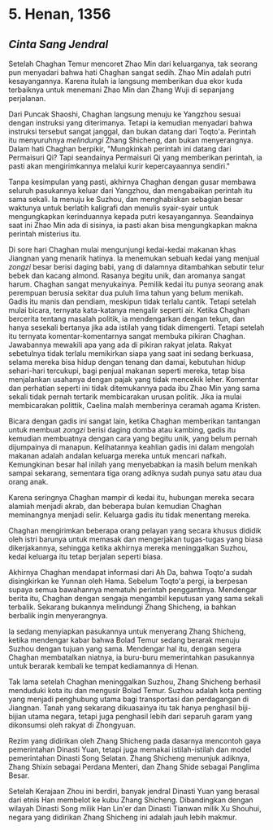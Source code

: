 # 5. Henan, 1356
## *Cinta Sang Jendral*

Setelah Chaghan Temur mencoret Zhao Min dari keluarganya, tak seorang pun menyadari bahwa hati Chaghan sangat sedih. Zhao Min adalah putri kesayangannya. Karena itulah ia langsung memberikan dua ekor kuda terbaiknya untuk menemani Zhao Min dan Zhang Wuji di sepanjang perjalanan.

Dari Puncak Shaoshi, Chaghan langsung menuju ke Yangzhou sesuai dengan instruksi yang diterimanya. Tetapi ia kemudian menyadari bahwa instruksi tersebut sangat janggal, dan bukan datang dari Toqto'a. Perintah itu menyuruhnya _melindungi_ Zhang Shicheng, dan bukan menyerangnya. Dalam hati Chaghan berpikir, "Mungkinkah perintah ini datang dari Permaisuri Qi? Tapi seandainya Permaisuri Qi yang memberikan perintah, ia pasti akan mengirimkannya melalui kurir kepercayaannya sendiri."

Tanpa kesimpulan yang pasti, akhirnya Chaghan dengan gusar membawa seluruh pasukannya keluar dari Yangzhou, dan mengabaikan perintah itu sama sekali. Ia menuju ke Suzhou, dan menghabiskan sebagian besar waktunya untuk berlatih kaligrafi dan menulis syair-syair untuk mengungkapkan kerinduannya kepada putri kesayangannya. Seandainya saat ini Zhao Min ada di sisinya, ia pasti akan bisa mengungkapkan makna perintah misterius itu.

Di sore hari Chaghan mulai mengunjungi kedai-kedai makanan khas Jiangnan yang menarik hatinya. Ia menemukan sebuah kedai yang menjual *zongzi* besar berisi daging babi, yang di dalamnya ditambahkan sebutir telur bebek dan kacang almond. Rasanya begitu unik, dan aromanya sangat harum. Chaghan sangat menyukainya. Pemilik kedai itu punya seorang anak perempuan berusia sekitar dua puluh lima tahun yang belum menikah. Gadis itu manis dan pendiam, meskipun tidak terlalu cantik. Tetapi setelah mulai bicara, ternyata kata-katanya mengalir seperti air. Ketika Chaghan bercerita tentang masalah politik, ia mendengarkan dengan tekun, dan hanya sesekali bertanya jika ada istilah yang tidak dimengerti. Tetapi setelah itu ternyata komentar-komentarnya sangat membuka pikiran Chaghan. Jawabannya mewakili apa yang ada di pikiran rakyat jelata. Rakyat sebetulnya tidak terlalu memikirkan siapa yang saat ini sedang berkuasa, selama mereka bisa hidup dengan tenang dan damai, kebutuhan hidup sehari-hari tercukupi, bagi penjual makanan seperti mereka, tetap bisa menjalankan usahanya dengan pajak yang tidak mencekik leher. Komentar dan perhatian seperti ini tidak ditemukannya pada ibu Zhao Min yang sama sekali tidak pernah tertarik membicarakan urusan politik. Jika ia mulai membicarakan polittik, Caelina malah memberinya ceramah agama Kristen.

Bicara dengan gadis ini sangat lain, ketika Chaghan memberikan tantangan untuk membuat *zongzi* berisi daging domba atau kambing, gadis itu kemudian membuatnya dengan cara yang begitu unik, yang belum pernah dijumpainya di manapun. Kelihatannya keahlian gadis ini dalam mengolah makanan adalah andalan keluarga mereka untuk mencari nafkah. Kemungkinan besar hal inilah yang menyebabkan ia masih belum menikah sampai sekarang, sementara tiga orang adiknya sudah punya satu atau dua orang anak.

Karena seringnya Chaghan mampir di kedai itu, hubungan mereka secara alamiah menjadi akrab, dan beberapa bulan kemudian Chaghan meminangnya menjadi selir. Keluarga gadis itu tidak menentang mereka.

Chaghan mengirimkan beberapa orang pelayan yang secara khusus dididik oleh istri barunya untuk memasak dan mengerjakan tugas-tugas yang biasa dikerjakannya, sehingga ketika akhirnya mereka meninggalkan Suzhou, kedai keluarga itu tetap berjalan seperti biasa.

Akhirnya Chaghan mendapat informasi dari Ah Da, bahwa Toqto'a sudah disingkirkan ke Yunnan oleh Hama. Sebelum Toqto'a pergi, ia berpesan supaya semua bawahannya mematuhi perintah penggantinya. Mendengar berita itu, Chaghan dengan sengaja mengambil keputusan yang sama sekali terbalik. Sekarang bukannya melindungi Zhang Shicheng, ia bahkan berbalik ingin menyerangnya.

Ia sedang menyiapkan pasukannya untuk menyerang Zhang Shicheng, ketika mendengar kabar bahwa Bolad Temur sedang berarak menuju Suzhou dengan tujuan yang sama. Mendengar hal itu, dengan segera Chaghan membatalkan niatnya, ia buru-buru memerintahkan pasukannya untuk berarak kembali ke tempat kediamannya di Henan.

Tak lama setelah Chaghan meninggalkan Suzhou, Zhang Shicheng berhasil menduduki kota itu dan mengusir Bolad Temur. Suzhou adalah kota penting yang menjadi penghubung utama bagi transportasi dan perdagangan di Jiangnan. Tanah yang sekarang dikuasainya itu tak hanya penghasil biji-bijian utama negara, tetapi juga penghasil lebih dari separuh garam yang dikonsumsi oleh rakyat di Zhongyuan.

Rezim yang didirikan oleh Zhang Shicheng pada dasarnya mencontoh gaya pemerintahan Dinasti Yuan, tetapi juga memakai istilah-istilah dan model pemerintahan Dinasti Song Selatan. Zhang Shicheng menunjuk adiknya, Zhang Shixin sebagai Perdana Menteri, dan Zhang Shide sebagai Panglima Besar.

Setelah Kerajaan Zhou ini berdiri, banyak jendral Dinasti Yuan yang berasal dari etnis Han membelot ke kubu Zhang Shicheng. Dibandingkan dengan wilayah Dinasti Song milik Han Lin'er dan Dinasti Tianwan milik Xu Shouhui, negara yang didirikan Zhang Shicheng ini adalah jauh lebih makmur.


